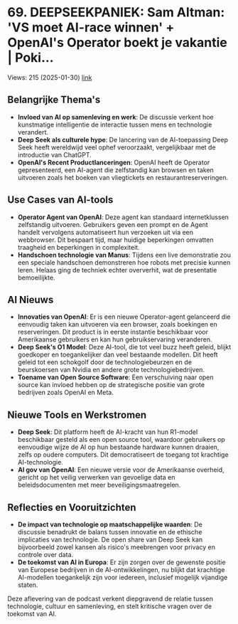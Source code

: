 # 69. DEEPSEEKPANIEK: Sam Altman: 'VS moet AI-race winnen' + OpenAI's Operator boekt je vakantie | Poki...
Views: 215 (2025-01-30) [link](https://www.youtube.com/watch?v=LrrHD9cdz6Q)


 ## Belangrijke Thema's
- **Invloed van AI op samenleving en werk**: De discussie verkent hoe kunstmatige intelligentie de interactie tussen mens en technologie verandert.
- **Deep Seek als culturele hype**: De lancering van de AI-toepassing Deep Seek heeft wereldwijd veel ophef veroorzaakt, vergelijkbaar met de introductie van ChatGPT.
- **OpenAI's Recent Productlanceringen**: OpenAI heeft de Operator gepresenteerd, een AI-agent die zelfstandig kan browsen en taken uitvoeren zoals het boeken van vliegtickets en restaurantreserveringen.

## Use Cases van AI-tools
- **Operator Agent van OpenAI**: Deze agent kan standaard internetklussen zelfstandig uitvoeren. Gebruikers geven een prompt en de Agent handelt vervolgens automatiseert hun verzoeken uit via een webbrowser. Dit bespaart tijd, maar huidige beperkingen omvatten traagheid en beperkingen in complexiteit.
- **Handschoen technologie van Manus**: Tijdens een live demonstratie zou een speciale handschoen demonstreren hoe robots met precisie kunnen leren. Helaas ging de techniek echter oververhit, wat de presentatie bemoeilijkte.

## AI Nieuws
- **Innovaties van OpenAI**: Er is een nieuwe Operator-agent gelanceerd die eenvoudig taken kan uitvoeren via een browser, zoals boekingen en reserveringen. Dit product is in eerste instantie beschikbaar voor Amerikaanse gebruikers en kan hun gebruikservaring veranderen.
- **Deep Seek's O1 Model**: Deze AI-tool, die tot veel buzz heeft geleid, blijkt goedkoper en toegankelijker dan veel bestaande modellen. Dit heeft geleid tot een schokgolf door de technologiebeurzen en de beurskoersen van Nvidia en andere grote technologiebedrijven.
- **Toename van Open Source Software**: Een verschuiving naar open source kan invloed hebben op de strategische positie van grote bedrijven zoals OpenAI en Meta.

## Nieuwe Tools en Werkstromen
- **Deep Seek**: Dit platform heeft de AI-kracht van hun R1-model beschikbaar gesteld als een open source tool, waardoor gebruikers op eenvoudige wijze de AI op hun bestaande hardware kunnen draaien, zelfs op oudere computers. Dit democratiseert de toegang tot krachtige AI-technologie.
- **AI gov van OpenAI**: Een nieuwe versie voor de Amerikaanse overheid, gericht op het veilig verwerken van gevoelige data en beleidsdocumenten met meer beveiligingsmaatregelen.

## Reflecties en Vooruitzichten
- **De impact van technologie op maatschappelijke waarden**: De discussie benadrukt de balans tussen innovatie en de ethische implicaties van technologie. De open share van Deep Seek kan bijvoorbeeld zowel kansen als risico's meebrengen voor privacy en controle over data.
- **De toekomst van AI in Europa**: Er zijn zorgen over de gewenste positie van Europese bedrijven in de AI-ontwikkelingen, nu blijkt dat krachtige AI-modellen toegankelijk zijn voor iedereen, inclusief mogelijk vijandige staten.

Deze aflevering van de podcast verkent diepgravend de relatie tussen technologie, cultuur en samenleving, en stelt kritische vragen over de toekomst van AI.